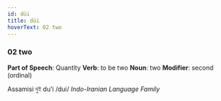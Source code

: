 ```yaml
---
id: düi
title: düi
hoverText: 02 two
---
```


### 02 two

**Part of Speech**: Quantity
**Verb**: to be two
**Noun**: two
**Modifier**: second (ordinal)

Assamisi দুই du'i /dui/
*Indo-Iranian Language Family*